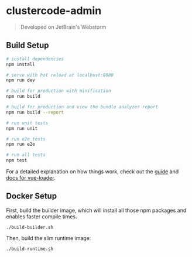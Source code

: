 # clustercode-admin

> Developed on JetBrain's Webstorm

## Build Setup

``` bash
# install dependencies
npm install

# serve with hot reload at localhost:8080
npm run dev

# build for production with minification
npm run build

# build for production and view the bundle analyzer report
npm run build --report

# run unit tests
npm run unit

# run e2e tests
npm run e2e

# run all tests
npm test
```

For a detailed explanation on how things work, check out the [guide](http://vuejs-templates.github.io/webpack/) and [docs for vue-loader](http://vuejs.github.io/vue-loader).

## Docker Setup

First, build the builder image, which will install all those npm packages and enables faster compile times.
```
./build-builder.sh
```
Then, build the slim runtime image:
```
./build-runtime.sh
``` 
